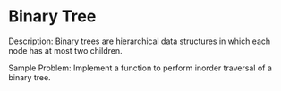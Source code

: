 # Binary Tree

Description: Binary trees are hierarchical data structures in which each node has at most two children.

Sample Problem: Implement a function to perform inorder traversal of a binary tree.
